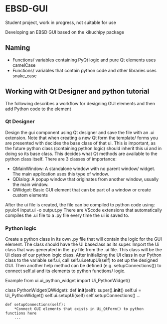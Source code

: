 # EBSD-GUI

Student project, work in progress, not suitable for use

Developing an EBSD GUI based on the kikuchipy package

## Naming
- Functions/ variables containing PyQt logic and pure Qt elements uses camelCase
- Functions/ variables that contain python code and other libraries uses snake_case

## Working with Qt Designer and python tutorial
The following describes a workflow for designing GUI elements and then add Python code to the element

### Qt Designer
Design the gui component using Qt designer and save the file with an .ui extension. 
Note that when creating a new Qt form the template/ forms you are presented with decides the base class of that ui.
This is important, as the future python class (containing python logic) should inherit this ui and in doing so its base class.
This decides what Qt methods are available to the python class itself.
There are 3 classes of importance:
- QMainWindow: A standalone window with no parent window/ widget. The main application uses this type of window.
- QDialog: A popup window that originates from another window, usually the main window.
- QWidget: Basic GUI element that can be part of a window or create custom elements

After the ui file is created, the file can be compiled to python code using: pyuic4 input.ui -o output.py
There are VScode extensions that automatically compiles the .ui file to a .py file every time the ui is saved to. 

### Python logic
Create a python class in its own .py file that will contain the logic for the GUI element.
The class should have the UI baseclass as its super. 
Import the Ui class that was generated in the .py file from the .ui file.
This class will be the Ui class of our python logic class.
After initializing the Ui class in our Python class to the variable self.ui, call self.ui.setupUi(self) to set up the designed GUI.
Then another help method can be defined (e.g. setupConnections()) to connect self.ui and its elements to python functions/ logic. 

Example 
from ui.ui_python_widget import Ui_PythonWidget()

class PythonWidget(QWidget):
    def __init__(self):
        super().__init__()
        self.ui = Ui_PythonWidget()
        self.ui.setupUi(self)
        self.setupConnections()
        ...

    def setupConnections(self):
        *Connect GUI elements that exists in Ui_QtForm() to python functions here
        ...
